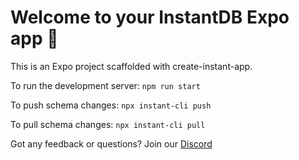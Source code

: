 # Welcome to your InstantDB Expo app 👋

This is an Expo project scaffolded with create-instant-app.

To run the development server:
`npm run start`

To push schema changes:
`npx instant-cli push`

To pull schema changes:
`npx instant-cli pull`


Got any feedback or questions? Join our [Discord](https://discord.gg/hgVf9R6SBm)
